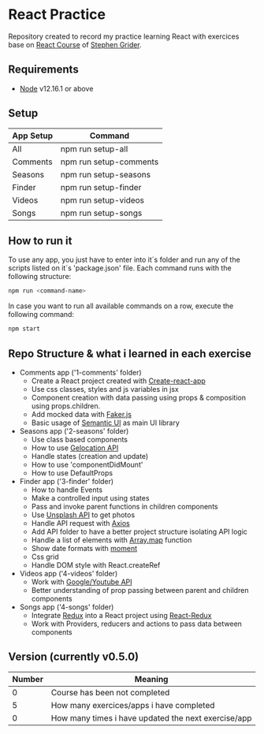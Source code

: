 # React Practice
Repository created to record my practice learning React with exercices base on [React Course](https://www.udemy.com/user/sgslo/) of [Stephen Grider](https://www.udemy.com/course/react-redux).

## Requirements
 - [Node](https://nodejs.org/en/download/) v12.16.1 or above

 ## Setup
| App Setup | Command |
| ------ | ------ |
| All | npm run setup-all |
| Comments | npm run setup-comments |
| Seasons | npm run setup-seasons |
| Finder | npm run setup-finder |
| Videos | npm run setup-videos |
| Songs | npm run setup-songs |

## How to run it
To use any app, you just have to enter into it´s folder and run any of the scripts listed on it´s 'package.json' file. Each command runs with the following structure:
```sh
npm run <command-name>
```
In case you want to run all available commands on a row, execute the following command:
```sh
npm start
```

## Repo Structure & what i learned in each exercise
 - Comments app ('1-comments' folder)
   - Create a React project created with [Create-react-app](https://www.npmjs.com/package/create-react-app)
   - Use css classes, styles and js variables in jsx
   - Component creation with data passing using props & composition using props.children.
   - Add mocked data with [Faker.js](https://www.npmjs.com/package/faker)
   - Basic usage of [Semantic UI](https://semantic-ui.com/) as main UI library
 - Seasons app ('2-seasons' folder)
   - Use class based components
   - How to use [Gelocation API](https://developer.mozilla.org/en-US/docs/Web/API/Geolocation_API)
   - Handle states (creation and update)
   - How to use 'componentDidMount'
   - How to use DefaultProps
 - Finder app ('3-finder' folder)
   - How to handle Events
   - Make a controlled input using states
   - Pass and invoke parent functions in children components
   - Use [Unsplash API](https://unsplash.com/developers) to get photos
   - Handle API request with [Axios](https://www.npmjs.com/package/axios)
   - Add API folder to have a better project structure isolating API logic
   - Handle a list of elements with [Array.map](https://developer.mozilla.org/en-US/docs/Web/JavaScript/Reference/Global_Objects/Array/map) function
   - Show date formats with [moment](https://www.npmjs.com/package/moment)
   - Css grid
   - Handle DOM style with React.createRef
 - Videos app ('4-videos' folder)
   - Work with [Google/Youtube API](https://console.developers.google.com/)
   - Better understanding of prop passing between parent and children components
 - Songs app ('4-songs' folder)
   - Integrate [Redux](https://www.npmjs.com/package/redux) into a React project using [React-Redux](https://www.npmjs.com/package/react-redux)
   - Work with Providers, reducers and actions to pass data between components
 

## Version (currently v0.5.0)
| Number | Meaning |
| ------ | ------ |
| 0 | Course has been not completed |
| 5 | How many exercices/apps i have completed |
| 0 | How many times i have updated the next exercise/app |